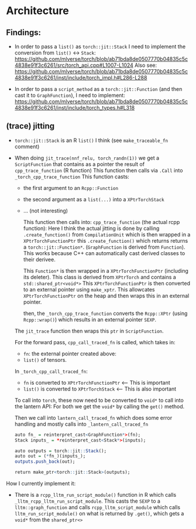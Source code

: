 # Architecture

## Findings:

* In order to pass a `list()` as `torch::jit::Stack` I need to implement the conversion
  from `list()` <-> `Stack`: https://github.com/mlverse/torch/blob/ab71bda8de0507770b04835c5c4838e91f3c6261/src/torch_api.cpp#L1007-L1024
  Also see: https://github.com/mlverse/torch/blob/ab71bda8de0507770b04835c5c4838e91f3c6261/inst/include/torch_impl.h#L286-L288

* In order to pass a `script_method` as a `torch::jit::Function` (and then cast it to `GraphFunction`), I need to implement:
https://github.com/mlverse/torch/blob/ab71bda8de0507770b04835c5c4838e91f3c6261/inst/include/torch_types.h#L318


## (trace) jitting

* `torch::jit::Stack` is an R `list()` I think (see `make_traceable_fn` comment)
* When doing `jit_trace(nnf_relu, torch_randn(1))` we get a `ScriptFunction` 
  that contains as a pointer the result of `cpp_trace_function` (R function)
  This function then calls via `.Call` into `_torch_cpp_trace_function`
  This function casts:
  * the first argument to an `Rcpp::Function`
  * the second argument as a `list(...)` into a `XPtrTorchStack`
  * ... (not interesting)

    This function then calls into: 
    `cpp_trace_function` (the actual rcpp function):
      Here I think the actual jitting is done by calling `.create_function()` from
      `CompilationUnit` which is then wrapped in a `XPtrTorchFunctionPtr`
      this `.create_function()` which returns returns a `torch::jit::Function*`. 
      (`GraphFunction` is derived from `Function`). This works because C++ can
      automatically cast derived classes to their derivee.

      This `Function*` is then wrapped in a `XPtrTorchFunctionPtr` (including its deleter).
      This class is derived from `XPtrTorch` and contains a `std::shared_ptr<void*>`
      This `XPtrTorchFunctionPtr` is then converted to an external pointer using `make_xptr`.
      This allowcates `XPtrTorchFunctionPtr` on the heap and then wraps this in an external pointer.

    then, the `_torch_cpp_trace_function` converts the `Rcpp::XPtr` (using `Rcpp::wrap()`) which results
    in an external pointer `SEXP`.

  The `jit_trace` function then wraps this `ptr` in `ScriptFunction`.

  For the forward pass, `cpp_call_traced_fn` is called, which takes in:
  * `fn`: the external pointer created above:
  * `list()` of tensors.

  In `_torch_cpp_call_traced_fn`:
  * `fn` is converted to `XPtrTorchFunctionPtr` <-- This is important
  * `list()` is converted to `XPtrTorchStack` <-- This is also important

  To call into `torch`, these now need to be converted to `void*` to call into the lantern API:
  For both we get the `void*` by calling the `get()` method.

  Then we call into `lantern_call_traced_fn` which does some error handling and mostly calls
  into `_lantern_call_traced_fn`

  ```r
  auto fn_ = reinterpret_cast<GraphFunction*>(fn);
  Stack inputs_ = *reinterpret_cast<Stack*>(inputs);

  auto outputs = torch::jit::Stack();
  auto out = (*fn_)(inputs_);
  outputs.push_back(out);

  return make_ptr<torch::jit::Stack>(outputs);
  ```


How I currently implement it: 

* There is a `rcpp_lltm_run_script_module()` function in R which calls 
  `_lltm_rcpp_lltm_run_script_module`.
  This casts the `SEXP` to a `lltm::graph_function` and calls `rcpp_lltm_script_module`
  which calls `lltm_run_script_module()` on what is returned by `.get()`, which gets a `void*`
  from the `shared_ptr<>`

